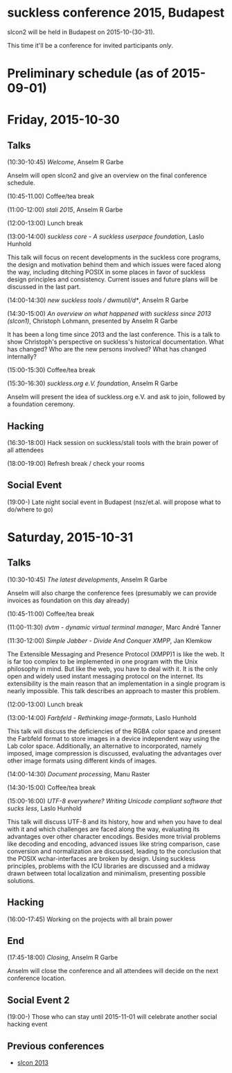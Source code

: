 suckless conference 2015, Budapest
==================================

slcon2 will be held in Budapest on 2015-10-(30-31).

This time it'll be a conference for invited participants *only*.

Preliminary schedule (as of 2015-09-01)
=======================================

Friday, 2015-10-30
==================

Talks
-----

(10:30-10:45) *Welcome*, Anselm R Garbe

Anselm will open slcon2 and give an overview on the final conference schedule.

(10:45-11.00) Coffee/tea break

(11:00-12:00) *stali 2015*, Anselm R Garbe

(12:00-13:00) Lunch break

(13:00-14:00) *suckless core - A suckless userpace foundation*, Laslo Hunhold

This talk will focus on recent developments in the suckless core
programs, the design and motivation behind them and which issues were
faced along the way, including ditching POSIX in some places in favor of
suckless design principles and consistency.
Current issues and future plans will be discussed in the last part.

(14:00-14:30) *new suckless tools / dwmutil/d\**, Anselm R Garbe

(14:30-15:00) *An overview on what happened with suckless since 2013 (slcon1)*, Christoph Lohmann, presented by Anselm R Garbe

It has been a long time since 2013 and the last conference. This is a talk
to show Christoph's perspective on suckless's historical documentation.
What has changed? Who are the new persons involved? What has changed internally?

(15:00-15:30) Coffee/tea break

(15:30-16:30) *suckless.org e.V. foundation*, Anselm R Garbe

Anselm will present the idea of suckless.org e.V. and ask to join, followed by a foundation ceremony.

Hacking
-------

(16:30-18:00) Hack session on suckless/stali tools with the brain power of all attendees

(18:00-19:00) Refresh break / check your rooms

Social Event
------------

(19:00-) Late night social event in Budapest (nsz/et.al. will propose what to do/where to go)


Saturday, 2015-10-31
====================

Talks
-----

(10:30-10:45) *The latest developments*, Anselm R Garbe

Anselm will also charge the conference fees (presumably we can provide invoices
as foundation on this day already)

(10:45-11:00) Coffee/tea break

(11:00-11:30) *dvtm - dynamic virtual terminal manager*, Marc André Tanner

(11:30-12:00) *Simple Jabber - Divide And Conquer XMPP*, Jan Klemkow

The Extensible Messaging and Presence Protocol (XMPP)1 is like the web. It is
far too complex to be implemented in one program with the Unix philosophy in mind.
But like the web, you have to deal with it. It is the only open
and widely used instant messaging protocol on the internet.
Its extensibility is the main reason that an implementation in a single
program is nearly impossible. This talk describes an approach to master this problem.

(12:00-13:00) Lunch break

(13:00-14:00) *Farbfeld - Rethinking image-formats*, Laslo Hunhold

This talk will discuss the deficiencies of the RGBA color space and
present the Farbfeld format to store images in a device independent
way using the Lab color space.
Additionally, an alternative to incorporated, namely imposed, image
compression is discussed, evaluating the advantages over other image
formats using different kinds of images.

(14:00-14:30) *Document processing*, Manu Raster

(14:30-15:00) Coffee/tea break

(15:00-16:00) *UTF-8 everywhere? Writing Unicode compliant software that sucks less*, Laslo Hunhold

This talk will discuss UTF-8 and its history, how and when you have to
deal with it and which challenges are faced along the way, evaluating
its advantages over other character encodings.
Besides more trivial problems like decoding and encoding, advanced
issues like string comparison, case conversion and normalization are
discussed, leading to the conclusion that the POSIX wchar-interfaces
are broken by design.
Using suckless principles, problems with the ICU libraries are discussed
and a midway drawn between total localization and minimalism,
presenting possible solutions.

Hacking
-------

(16:00-17:45) Working on the projects with all brain power

End
---
(17:45-18:00) *Closing*, Anselm R Garbe

Anselm will close the conference and all attendees will decide on the next conference location.


Social Event 2
--------------
(19:00-) Those who can stay until 2015-11-01 will celebrate another social hacking event


Previous conferences
--------------------
* [slcon 2013](http://suckless.org/conference/2013)
